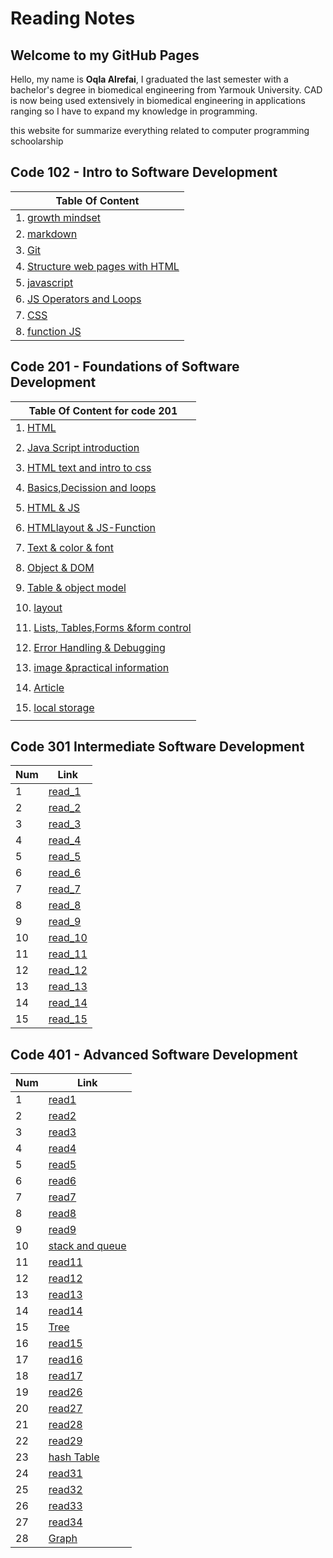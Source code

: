 # Reading Notes

## Welcome to my GitHub Pages
Hello,
my name is **Oqla Alrefai**, I graduated the last semester with a bachelor's degree in biomedical engineering from Yarmouk University.
CAD is now being used extensively in biomedical engineering in applications ranging so I have to expand my knowledge in programming.

this website for summarize everything related to computer programming schoolarship 
## **Code 102 - Intro to Software Development**

| Table Of Content |
| ----------- |
| 1. [growth mindset](https://oqlaalrefai.github.io/reading-notes/growth) |
| 2. [markdown](https://oqlaalrefai.github.io/reading-notes/read1) |
| 3. [Git](https://oqlaalrefai.github.io/reading-notes/read2) |
| 4. [Structure web pages with HTML](https://oqlaalrefai.github.io/reading-notes/read3) |
| 5. [javascript](https://oqlaalrefai.github.io/reading-notes/read4) |
| 6. [JS Operators and Loops](https://oqlaalrefai.github.io/reading-notes/read5) |
| 7. [CSS](https://oqlaalrefai.github.io/reading-notes/read6) |
| 8. [function JS](https://oqlaalrefai.github.io/reading-notes/read7) |


## **Code 201 - Foundations of Software Development**

| Table Of Content for code 201 |
| ----------- |
| 1. [HTML](https://oqlaalrefai.github.io/reading-notes/read8) |
|  |
| 2. [Java Script introduction](https://oqlaalrefai.github.io/reading-notes/read9) |
|  |
| 3. [HTML text and intro to css ](https://oqlaalrefai.github.io/reading-notes/read10)|
|  |
| 4. [Basics,Decission and loops ](https://oqlaalrefai.github.io/reading-notes/read11) |
|  |
| 5. [HTML & JS ](https://oqlaalrefai.github.io/reading-notes/read12) |
|  |
| 6. [HTMLlayout & JS-Function ](https://oqlaalrefai.github.io/reading-notes/read13) |
|  |
| 7. [Text & color & font ](https://oqlaalrefai.github.io/reading-notes/read14) |
|  |
| 8. [Object & DOM ](https://oqlaalrefai.github.io/reading-notes/read15) |
|  |
| 9. [Table & object model ](https://oqlaalrefai.github.io/reading-notes/read16) |
|  |
| 10. [layout ](https://oqlaalrefai.github.io/reading-notes/read17) |
|  |
| 11. [Lists, Tables,Forms &form control ](https://oqlaalrefai.github.io/reading-notes/read18) |
|  |
| 12. [Error Handling & Debugging ](https://oqlaalrefai.github.io/reading-notes/read19) |
|  |
| 13. [image &practical information ](https://oqlaalrefai.github.io/reading-notes/read20) |
|  |
| 14. [Article ](https://oqlaalrefai.github.io/reading-notes/read21) |
|  |
| 15. [local storage ](https://oqlaalrefai.github.io/reading-notes/read22) |
|  |


## **Code 301 Intermediate Software Development**

| Num               | Link                                                                                    |
| ----------------- | --------------------------------------------------------------------------------------- |
| 1                 | [read_1](https://oqlaalrefai.github.io/reading-notes/read_1)                            |
| 2                 | [read_2](https://oqlaalrefai.github.io/reading-notes/read_2)                            |
| 3                 | [read_3](https://oqlaalrefai.github.io/reading-notes/read_3)                            |
| 4                 | [read_4](https://oqlaalrefai.github.io/reading-notes/read_4)                            |
| 5                 | [read_5](https://oqlaalrefai.github.io/reading-notes/read_5)                            |
| 6                 | [read_6](https://oqlaalrefai.github.io/reading-notes/read_6)                            |
| 7                 | [read_7](https://oqlaalrefai.github.io/reading-notes/read_7)                            |
| 8                 | [read_8](https://oqlaalrefai.github.io/reading-notes/read_8)                            |
| 9                 | [read_9](https://oqlaalrefai.github.io/reading-notes/read_9)                            |
| 10                | [read_10](https://oqlaalrefai.github.io/reading-notes/read_10)                          |
| 11                | [read_11](https://oqlaalrefai.github.io/reading-notes/read_11)                          |
| 12                | [read_12](https://oqlaalrefai.github.io/reading-notes/read_12)                          |
| 13                | [read_13](https://oqlaalrefai.github.io/reading-notes/read_13)                          |
| 14                | [read_14](https://oqlaalrefai.github.io/reading-notes/read_14)                          |
| 15                | [read_15](https://oqlaalrefai.github.io/reading-notes/read_15)                          |

## **Code 401 - Advanced Software Development**
| Num               | Link                                                                                    |
| ----------------- | --------------------------------------------------------------------------------------- |
| 1                 | [read1](https://oqlaalrefai.github.io/reading-notes/read401/read1)                      |
| 2                 | [read2](https://oqlaalrefai.github.io/reading-notes/read401/read2)                      |
| 3                 | [read3](https://oqlaalrefai.github.io/reading-notes/read401/read3)                      |
| 4                 | [read4](https://oqlaalrefai.github.io/reading-notes/read401/read4)                      |
| 5                 | [read5](https://oqlaalrefai.github.io/reading-notes/read401/read5)                      |
| 6                 | [read6](https://oqlaalrefai.github.io/reading-notes/read401/read6)                      |
| 7                 | [read7](https://oqlaalrefai.github.io/reading-notes/read401/read7)                      |
| 8                 | [read8](https://oqlaalrefai.github.io/reading-notes/read401/read8)                      |
| 9                 | [read9](https://oqlaalrefai.github.io/reading-notes/read401/read9)                      |
| 10                | [stack and queue](https://oqlaalrefai.github.io/reading-notes/read401/stackQueue)       |
| 11                | [read11](https://oqlaalrefai.github.io/reading-notes/read401/read11)                    |
| 12                | [read12](https://oqlaalrefai.github.io/reading-notes/read401/read12)                    |
| 13                | [read13](https://oqlaalrefai.github.io/reading-notes/read401/read13)                    |
| 14                | [read14](https://oqlaalrefai.github.io/reading-notes/read401/read14)                    |
| 15                | [Tree](https://oqlaalrefai.github.io/reading-notes/read401/Tree)                        |
| 16                | [read15](https://oqlaalrefai.github.io/reading-notes/read401/read15)                    |
| 17                | [read16](https://oqlaalrefai.github.io/reading-notes/read401/read16)                    | 
| 18                | [read17](https://oqlaalrefai.github.io/reading-notes/read401/read17)                    | 
| 19                | [read26](https://oqlaalrefai.github.io/reading-notes/read401/read26)                    | 
| 20                | [read27](https://oqlaalrefai.github.io/reading-notes/read401/read27)                    | 
| 21                | [read28](https://oqlaalrefai.github.io/reading-notes/read401/read28)                    | 
| 22                | [read29](https://oqlaalrefai.github.io/reading-notes/read401/read29)                    | 
| 23                | [hash Table](https://oqlaalrefai.github.io/reading-notes/read401/hashtable)             | 
| 24                | [read31](https://oqlaalrefai.github.io/reading-notes/read401/read31)                    | 
| 25                | [read32](https://oqlaalrefai.github.io/reading-notes/read401/read32)                    | 
| 26                | [read33](https://oqlaalrefai.github.io/reading-notes/read401/read33)                    | 
| 27                | [read34](https://oqlaalrefai.github.io/reading-notes/read401/read34)                    | 
| 28                | [Graph](https://oqlaalrefai.github.io/reading-notes/read401/Graph)                      | 

